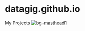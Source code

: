 # datagig.github.io
My Projects
[![bg-masthead1](https://user-images.githubusercontent.com/65633642/171091886-f4e537ce-c732-4c36-acd4-9d223663c4f8.jpg)][1]

[1]:https://datagig.github.io/
